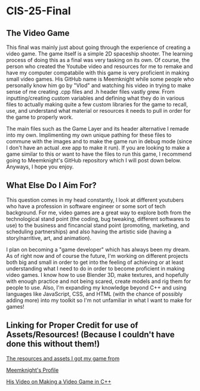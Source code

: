 # CIS-25-Final

## The Video Game

This final was mainly just about going through the experience of creating a video game. The game itself is a simple 2D spaceship shooter.
The learning process of doing this as a final was very tasking on its own. Of course, the person who created the Youtube video and resources for me to remake and have my computer compatabile
with this game is very proficient in making small video games. His GitHub name is Meemknight while some people who personally know him go by "Vlod" and watching his video in trying to make sense of me creating
.cpp files and .h header files vastly grew. From inputting/creating custom variables and defining what they do in various files to actually making quite a few custom libraries for the game to recall, use, and understand
what material or resources it needs to pull in order for the game to properly work.

The main files such as the Game Layer and its header alternative I remade into my own. Implimenting my own unique pathing for these files to commune with the images and to make the game run in debug mode (since I don't have an actual .exe app
to make it run). If you are looking to make a game similar to this or want to have the files to run this game, I recommend going to Meemknight's GitHub repository which I will post down below. Anyways, I hope you enjoy.

## What Else Do I Aim For?

This question comes in my head constantly, I look at different youtubers who have a profession in software engineer or some sort of tech background.
For me, video games are a great way to explore both from the technological stand point (the coding, bug tweaking, different softwares to use)
to the business and fincancial stand point (promoting, marketing, and scheduling partnerships)
and also having the artistic side (having a story/narritive, art, and animation).

I plan on becoming a "game developer" which has always been my dream. As of right now and of course the future, I'm working on different projects both big and small in order to get into the feeling of achieving or at least understanding what I need to do in order to become proficient in making video games. I know how to use Blender 3D, make textures, and hopefully with enough practice and not being scared, create models and rig them for people to use. Also, I'm expanding my knowledge beyond C++ and using languages like JavaScript, CSS, and HTML (with the chance of possibly adding more) into my toolkit so I'm not unfamiliar in what I want to make for games!

## Linking for Proper Credit for use of Assets/Resources! (Because I couldn't have done this without them!)

[The resources and assets I got my game from](https://github.com/meemknight/game-in-cpp-full-course/tree/master)

[Meemknight's Profile](https://github.com/meemknight)

[His Video on Making a Video Game in C++](https://www.youtube.com/watch?v=XOs2qynEmNE)
